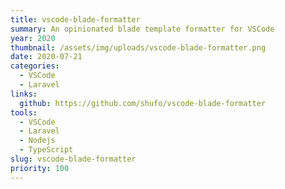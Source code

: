 ```yaml
---
title: vscode-blade-formatter
summary: An opinionated blade template formatter for VSCode
year: 2020
thumbnail: /assets/img/uploads/vscode-blade-formatter.png
date: 2020-07-21
categories:
  - VSCode
  - Laravel
links:
  github: https://github.com/shufo/vscode-blade-formatter
tools:
  - VSCode
  - Laravel
  - Nodejs
  - TypeScript 
slug: vscode-blade-formatter
priority: 100
---
```

